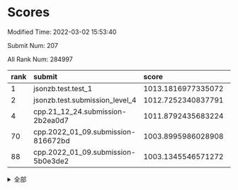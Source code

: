 # Scores

Modified Time: 2022-03-02 15:53:40

Submit Num: 207

All Rank Num: 284997

| rank |               submit               |       score        |       sigma        | pk_num |
| :--- | :--------------------------------- | :----------------- | :----------------- | :----- |
| 1    | jsonzb.test.test_1                 | 1013.1816977335072 | 0.8153785710270491 | 5503   |
| 2    | jsonzb.test.submission_level_4     | 1012.7252340837791 | 0.8127792050352233 | 5509   |
| 4    | cpp.21_12_24.submission-2b2ea0d7   | 1011.8792435683224 | 0.7848213797194992 | 5510   |
| 70   | cpp.2022_01_09.submission-816672bd | 1003.8995986028908 | 0.715388012016828  | 5505   |
| 88   | cpp.2022_01_09.submission-5b0e3de2 | 1003.1345546571272 | 0.7130657899363064 | 5504   |


<details>
<summary>全部</summary>

| rank |                 submit                 |       score        |       sigma        | pk_num |
| :--- | :------------------------------------- | :----------------- | :----------------- | :----- |
| 1    | jsonzb.test.test_1                     | 1013.1816977335072 | 0.8153785710270491 | 5503   |
| 2    | jsonzb.test.submission_level_4         | 1012.7252340837791 | 0.8127792050352233 | 5509   |
| 3    | gobigger.level_3.submission_level_3_10 | 1012.3970901891666 | 0.7858311281307602 | 5507   |
| 4    | cpp.21_12_24.submission-2b2ea0d7       | 1011.8792435683224 | 0.7848213797194992 | 5510   |
| 5    | gobigger.level_3.submission_level_3_19 | 1011.4763122565782 | 0.7652596886441895 | 5507   |
| 6    | gobigger.level_3.submission_level_3_42 | 1011.1191161586679 | 0.755661075816145  | 5508   |
| 7    | gobigger.level_3.submission_level_3_12 | 1011.1161569289466 | 0.7828943458462142 | 5507   |
| 8    | gobigger.level_3.submission_level_3_8  | 1011.0787380383524 | 0.7793256489607242 | 5511   |
| 9    | gobigger.level_3.submission_level_3_34 | 1010.9758509814205 | 0.7677893793809369 | 5508   |
| 10   | gobigger.level_3.submission_level_3_15 | 1010.9666720021434 | 0.7656136575412494 | 5506   |
| 11   | gobigger.level_3.submission_level_3_16 | 1010.918646959973  | 0.7401743133193661 | 5509   |
| 12   | gobigger.level_3.submission_level_3_44 | 1010.8321014098094 | 0.7666332362067596 | 5508   |
| 13   | gobigger.level_3.submission_level_3_25 | 1010.810562326663  | 0.7686162961814692 | 5505   |
| 14   | gobigger.level_3.submission_level_3_7  | 1010.8079289327125 | 0.7668367829121565 | 5511   |
| 15   | gobigger.level_3.submission_level_3_5  | 1010.7551263723657 | 0.7915606405930395 | 5508   |
| 16   | gobigger.level_3.submission_level_3_28 | 1010.6929133043127 | 0.779115625444695  | 5510   |
| 17   | gobigger.level_3.submission_level_3_35 | 1010.6673555028779 | 0.7502935464404976 | 5511   |
| 18   | gobigger.level_3.submission_level_3_38 | 1010.6450782061428 | 0.7757959808613071 | 5506   |
| 19   | gobigger.level_3.submission_level_3_33 | 1010.6240547428735 | 0.7526341118843256 | 5509   |
| 20   | gobigger.level_3.submission_level_3_1  | 1010.59738687137   | 0.7519668681372089 | 5504   |
| 21   | gobigger.level_3.submission_level_3_20 | 1010.5293500207274 | 0.7714540309113197 | 5509   |
| 22   | gobigger.level_3.submission_level_3_13 | 1010.5105230602737 | 0.7696836303359716 | 5508   |
| 23   | gobigger.level_3.submission_level_3_9  | 1010.4820843275312 | 0.7728871430790781 | 5508   |
| 24   | gobigger.level_3.submission_level_3_45 | 1010.4470091641485 | 0.7698505046435162 | 5509   |
| 25   | gobigger.level_3.submission_level_3_14 | 1010.3634942673333 | 0.7418706706758817 | 5512   |
| 26   | gobigger.level_3.submission_level_3_40 | 1010.3416342350532 | 0.7632369489801604 | 5509   |
| 27   | gobigger.level_3.submission_level_3_11 | 1010.2193729402538 | 0.7653099328369576 | 5509   |
| 28   | gobigger.level_3.submission_level_3_32 | 1010.1394585304811 | 0.74916139422615   | 5507   |
| 29   | gobigger.level_3.submission_level_3_39 | 1010.0529813150757 | 0.7670785831297321 | 5508   |
| 30   | gobigger.level_3.submission_level_3_24 | 1009.8472855838313 | 0.7505191208066857 | 5511   |
| 31   | gobigger.level_3.submission_level_3_48 | 1009.809688888826  | 0.7580234333343844 | 5506   |
| 32   | gobigger.level_3.submission_level_3_47 | 1009.6710331101773 | 0.749650612369847  | 5507   |
| 33   | gobigger.level_3.submission_level_3_27 | 1009.5897243100999 | 0.7539040594738272 | 5505   |
| 34   | gobigger.level_3.submission_level_3_31 | 1009.5046245860952 | 0.7387249458485208 | 5509   |
| 35   | gobigger.level_3.submission_level_3_36 | 1009.4949215073848 | 0.7532766882158226 | 5510   |
| 36   | gobigger.level_3.submission_level_3_43 | 1009.4820986094797 | 0.7436053500578087 | 5513   |
| 37   | gobigger.level_3.submission_level_3_26 | 1009.466121844965  | 0.7498346112760289 | 5511   |
| 38   | gobigger.level_3.submission_level_3_0  | 1009.4093470206947 | 0.7573294450106559 | 5500   |
| 39   | gobigger.level_3.submission_level_3_23 | 1009.3964325119048 | 0.7524967135625514 | 5508   |
| 40   | gobigger.level_3.submission_level_3_29 | 1009.3804651255313 | 0.7609565281891842 | 5501   |
| 41   | gobigger.level_3.submission_level_3_49 | 1009.3094341022752 | 0.7440234135914854 | 5508   |
| 42   | gobigger.level_3.submission_level_3_41 | 1009.1993794559045 | 0.7386960441461794 | 5507   |
| 43   | gobigger.level_3.submission_level_3_30 | 1009.186312425434  | 0.7679687043512887 | 5503   |
| 44   | gobigger.level_3.submission_level_3_2  | 1009.1719870251219 | 0.7289521135673739 | 5508   |
| 45   | gobigger.level_3.submission_level_3_18 | 1009.1076734953792 | 0.7538340466119547 | 5504   |
| 46   | gobigger.level_3.submission_level_3_22 | 1008.9961504738673 | 0.7667285385808787 | 5507   |
| 47   | gobigger.level_3.submission_level_3_3  | 1008.8769345424747 | 0.7462662461944749 | 5508   |
| 48   | gobigger.level_3.submission_level_3_37 | 1008.6856894963358 | 0.7328162179169778 | 5508   |
| 49   | gobigger.level_3.submission_level_3_4  | 1008.6484463946045 | 0.7624596833464035 | 5509   |
| 50   | gobigger.level_3.submission_level_3_46 | 1008.5631148072642 | 0.750060162798882  | 5508   |
| 51   | gobigger.level_3.submission_level_3_6  | 1008.3949211707609 | 0.7299931591457847 | 5504   |
| 52   | gobigger.level_3.submission_level_3_17 | 1008.3486608519925 | 0.7416922910802347 | 5508   |
| 53   | gobigger.level_3.submission_level_3_21 | 1008.2811805557163 | 0.7639297379581071 | 5508   |
| 54   | gobigger.level_1.submission_level_1_49 | 1004.9264605454097 | 0.7238148724876851 | 5504   |
| 55   | gobigger.level_1.submission_level_1_43 | 1004.8972616756784 | 0.7207613433494908 | 5504   |
| 56   | gobigger.level_1.submission_level_1_39 | 1004.7598280266202 | 0.7213537268215643 | 5503   |
| 57   | gobigger.level_1.submission_level_1_38 | 1004.7521205881578 | 0.7291012618632262 | 5509   |
| 58   | gobigger.level_1.submission_level_1_22 | 1004.6956976944657 | 0.7174152475057083 | 5504   |
| 59   | gobigger.level_1.submission_level_1_4  | 1004.6673089465429 | 0.7154403741293186 | 5503   |
| 60   | gobigger.level_1.submission_level_1_16 | 1004.5628399085138 | 0.7346832956907335 | 5506   |
| 61   | gobigger.level_1.submission_level_1_31 | 1004.5090966064641 | 0.7103185627319916 | 5506   |
| 62   | gobigger.level_1.submission_level_1_12 | 1004.4363716823094 | 0.7218525583028099 | 5507   |
| 63   | gobigger.level_1.submission_level_1_33 | 1004.421749005413  | 0.6998681711688044 | 5511   |
| 64   | gobigger.level_1.submission_level_1_26 | 1004.3866209379938 | 0.729974638571076  | 5506   |
| 65   | gobigger.level_1.submission_level_1_19 | 1004.3257060014541 | 0.7333486269562742 | 5503   |
| 66   | gobigger.level_1.submission_level_1_27 | 1004.1834155804    | 0.7250306991311304 | 5507   |
| 67   | gobigger.level_1.submission_level_1_18 | 1003.9795229904873 | 0.7224948641454287 | 5507   |
| 68   | gobigger.level_1.submission_level_1_5  | 1003.9778529493991 | 0.7245551650453377 | 5507   |
| 69   | gobigger.level_1.submission_level_1_14 | 1003.9562045134018 | 0.7166791938056836 | 5504   |
| 70   | cpp.2022_01_09.submission-816672bd     | 1003.8995986028908 | 0.715388012016828  | 5505   |
| 71   | gobigger.level_1.submission_level_1_23 | 1003.8993355481093 | 0.7289966373117268 | 5507   |
| 72   | gobigger.level_1.submission_level_1_17 | 1003.8926839629869 | 0.7379670334753039 | 5506   |
| 73   | gobigger.level_1.submission_level_1_37 | 1003.885545063108  | 0.7194562674959506 | 5508   |
| 74   | gobigger.level_1.submission_level_1_11 | 1003.867049904224  | 0.7336672861008228 | 5506   |
| 75   | gobigger.level_1.submission_level_1_48 | 1003.8550947992055 | 0.7175442335610667 | 5506   |
| 76   | gobigger.level_1.submission_level_1_47 | 1003.7803747575742 | 0.7106178343160946 | 5507   |
| 77   | gobigger.level_1.submission_level_1_20 | 1003.6998844040482 | 0.7091440031173571 | 5510   |
| 78   | gobigger.level_1.submission_level_1_24 | 1003.6986409498684 | 0.7146891935547428 | 5511   |
| 79   | gobigger.level_1.submission_level_1_13 | 1003.6527257049001 | 0.7176354897050413 | 5507   |
| 80   | gobigger.level_1.submission_level_1_30 | 1003.6386933074579 | 0.7191103341275228 | 5506   |
| 81   | gobigger.level_1.submission_level_1_46 | 1003.6304044420943 | 0.7178875150093642 | 5509   |
| 82   | gobigger.level_1.submission_level_1_8  | 1003.5144916733747 | 0.7092501935217024 | 5505   |
| 83   | gobigger.level_1.submission_level_1_0  | 1003.3702979871931 | 0.7145849562287079 | 5508   |
| 84   | gobigger.level_1.submission_level_1_10 | 1003.302503644991  | 0.7194031979964959 | 5509   |
| 85   | gobigger.level_1.submission_level_1_7  | 1003.2483214466191 | 0.7196420185838311 | 5509   |
| 86   | gobigger.level_1.submission_level_1_32 | 1003.1894164328072 | 0.7096759037798354 | 5506   |
| 87   | gobigger.level_1.submission_level_1_15 | 1003.1466569913927 | 0.711863352616067  | 5505   |
| 88   | cpp.2022_01_09.submission-5b0e3de2     | 1003.1345546571272 | 0.7130657899363064 | 5504   |
| 89   | gobigger.level_1.submission_level_1_25 | 1003.0960270500511 | 0.7099585043048818 | 5513   |
| 90   | gobigger.level_1.submission_level_1_44 | 1003.0768669558985 | 0.7197747624451273 | 5508   |
| 91   | gobigger.level_1.submission_level_1_28 | 1003.0270718503452 | 0.7159690708878742 | 5504   |
| 92   | gobigger.level_1.submission_level_1_6  | 1002.9498454795023 | 0.7133727232624042 | 5503   |
| 93   | gobigger.level_1.submission_level_1_2  | 1002.9315543929739 | 0.7220093342136124 | 5505   |
| 94   | gobigger.level_1.submission_level_1_9  | 1002.9173477901303 | 0.7171361081240197 | 5502   |
| 95   | gobigger.level_1.submission_level_1_36 | 1002.9080832885255 | 0.7085111003097497 | 5506   |
| 96   | gobigger.level_1.submission_level_1_45 | 1002.8364651277159 | 0.7206089499053805 | 5508   |
| 97   | gobigger.level_1.submission_level_1_1  | 1002.8211638057012 | 0.7210469102750561 | 5512   |
| 98   | gobigger.level_1.submission_level_1_40 | 1002.5997910432193 | 0.715407905200792  | 5509   |
| 99   | gobigger.level_1.submission_level_1_42 | 1002.5269619281825 | 0.718858978297979  | 5507   |
| 100  | gobigger.level_1.submission_level_1_21 | 1002.4071249174525 | 0.7207385877935387 | 5504   |
| 101  | gobigger.level_1.submission_level_1_35 | 1002.3105127646373 | 0.7135573657741674 | 5504   |
| 102  | gobigger.level_1.submission_level_1_29 | 1002.1608493465343 | 0.7200677830485395 | 5506   |
| 103  | gobigger.level_1.submission_level_1_34 | 1002.1267288221482 | 0.7084935100345863 | 5507   |
| 104  | gobigger.level_1.submission_level_1_3  | 1002.0539215922424 | 0.7238743834816334 | 5507   |
| 105  | gobigger.level_1.submission_level_1_41 | 1001.8232962132798 | 0.7073015335947856 | 5508   |
| 106  | gobigger.random.submission_random_39   | 998.2188908327136  | 0.7028538502223892 | 5506   |
| 107  | gobigger.random.submission_random_13   | 997.0720633108704  | 0.7118303752039087 | 5508   |
| 108  | gobigger.random.submission_random_43   | 996.7688756270128  | 0.7077145044575994 | 5503   |
| 109  | gobigger.random.submission_random_34   | 996.7155987177134  | 0.7064052769373405 | 5509   |
| 110  | gobigger.random.submission_random_40   | 996.6913196888862  | 0.7123030531599365 | 5509   |
| 111  | gobigger.random.submission_random_18   | 996.6565383601269  | 0.7067687667178646 | 5505   |
| 112  | gobigger.random.submission_random_12   | 996.6477703664366  | 0.70607930301289   | 5512   |
| 113  | gobigger.random.submission_random_44   | 996.5135008987875  | 0.7166127546344591 | 5509   |
| 114  | gobigger.random.submission_random_45   | 996.4811636592848  | 0.7141599551601601 | 5509   |
| 115  | gobigger.random.submission_random_29   | 996.4717567876877  | 0.7104418929326171 | 5508   |
| 116  | gobigger.random.submission_random_19   | 996.4495802897102  | 0.7045092499074842 | 5506   |
| 117  | gobigger.random.submission_random_0    | 996.4332714479162  | 0.712430819610125  | 5508   |
| 118  | gobigger.random.submission_random_22   | 996.3520165364353  | 0.71698029224283   | 5503   |
| 119  | gobigger.random.submission_random_9    | 996.325468622058   | 0.7261707053903275 | 5506   |
| 120  | gobigger.random.submission_random_10   | 996.3224530461961  | 0.7188945986871403 | 5504   |
| 121  | gobigger.random.submission_random_15   | 996.2703718415914  | 0.7189217903582572 | 5503   |
| 122  | gobigger.random.submission_random_5    | 996.2671959197592  | 0.708151595786263  | 5505   |
| 123  | gobigger.random.submission_random_24   | 996.1899809348214  | 0.7152476721211132 | 5511   |
| 124  | gobigger.random.submission_random_11   | 996.183770900116   | 0.7032880815542906 | 5506   |
| 125  | gobigger.random.submission_random_33   | 996.1082582337167  | 0.7197474297385992 | 5506   |
| 126  | gobigger.random.submission_random_17   | 996.0643812119432  | 0.7071736017530836 | 5506   |
| 127  | gobigger.random.submission_random_31   | 996.0223670601567  | 0.7124750054685819 | 5504   |
| 128  | gobigger.random.submission_random_4    | 995.9701646462888  | 0.7188602306739053 | 5508   |
| 129  | gobigger.random.submission_random_36   | 995.956515600391   | 0.7080521015624106 | 5504   |
| 130  | gobigger.random.submission_random_48   | 995.9052487425968  | 0.7191420409940763 | 5507   |
| 131  | gobigger.random.submission_random_49   | 995.8446818031849  | 0.7185402233718575 | 5507   |
| 132  | gobigger.random.submission_random_37   | 995.8434787990102  | 0.7135909969170158 | 5506   |
| 133  | gobigger.random.submission_random_16   | 995.8403312077221  | 0.7092922870926799 | 5508   |
| 134  | gobigger.random.submission_random_46   | 995.7644473908924  | 0.7141586207128311 | 5510   |
| 135  | gobigger.random.submission_random_30   | 995.7522924025683  | 0.7147617813533105 | 5513   |
| 136  | gobigger.random.submission_random_8    | 995.615491059287   | 0.7137744939807618 | 5509   |
| 137  | gobigger.random.submission_random_2    | 995.5618515557189  | 0.703519004774932  | 5508   |
| 138  | gobigger.random.submission_random_26   | 995.5252506407005  | 0.7091878607743284 | 5505   |
| 139  | gobigger.random.submission_random_38   | 995.5160019238818  | 0.7140410296730683 | 5505   |
| 140  | gobigger.random.submission_random_7    | 995.4890205638683  | 0.7057584815684748 | 5503   |
| 141  | gobigger.random.submission_random_3    | 995.4823360288319  | 0.6998678312544689 | 5509   |
| 142  | gobigger.level_2.submission_level_2_24 | 995.4758699611593  | 0.7272788256364581 | 5508   |
| 143  | gobigger.random.submission_random_28   | 995.4439615045444  | 0.7025678127181229 | 5500   |
| 144  | gobigger.random.submission_random_14   | 995.3751433211775  | 0.6964585253337586 | 5507   |
| 145  | gobigger.random.submission_random_20   | 995.3603250657878  | 0.7131957770455154 | 5507   |
| 146  | gobigger.random.submission_random_47   | 995.3143805171651  | 0.7084038697021094 | 5505   |
| 147  | gobigger.random.submission_random_41   | 995.313523846412   | 0.6988421951029085 | 5503   |
| 148  | gobigger.random.submission_random_42   | 995.2398682285345  | 0.7181729260745795 | 5509   |
| 149  | gobigger.random.submission_random_25   | 995.1487525439641  | 0.7055536697621221 | 5507   |
| 150  | gobigger.random.submission_random_27   | 995.1010584672936  | 0.7046635596198718 | 5510   |
| 151  | gobigger.random.submission_random_32   | 995.0739470024516  | 0.7151169368849347 | 5511   |
| 152  | gobigger.random.submission_random_6    | 995.0611001349292  | 0.7163028998385563 | 5509   |
| 153  | gobigger.random.submission_random_23   | 994.8161565464187  | 0.7156136277600591 | 5507   |
| 154  | gobigger.random.submission_random_1    | 994.6600588895109  | 0.7223383371524617 | 5511   |
| 155  | gobigger.random.submission_random_21   | 994.5495001263722  | 0.7223689124854203 | 5501   |
| 156  | gobigger.random.submission_random_35   | 994.1875748645188  | 0.7371358314731391 | 5509   |
| 157  | gobigger.level_2.submission_level_2_23 | 993.5551823098968  | 0.7392497072122267 | 5510   |
| 158  | gobigger.level_2.submission_level_2_21 | 993.2067482345293  | 0.7436669837764589 | 5508   |
| 159  | gobigger.level_2.submission_level_2_19 | 993.2008848638391  | 0.7441393440681312 | 5507   |
| 160  | gobigger.level_2.submission_level_2_6  | 993.013234831013   | 0.7449745058657963 | 5505   |
| 161  | gobigger.level_2.submission_level_2_20 | 992.8347067518506  | 0.7440706833576259 | 5511   |
| 162  | gobigger.level_2.submission_level_2_18 | 992.7946449945068  | 0.7284152884451394 | 5508   |
| 163  | gobigger.level_2.submission_level_2_11 | 992.7427377106002  | 0.7317464765488816 | 5506   |
| 164  | gobigger.level_2.submission_level_2_27 | 992.7169282403307  | 0.7453350661326354 | 5510   |
| 165  | gobigger.level_2.submission_level_2_10 | 992.6152155375158  | 0.7377460603606508 | 5509   |
| 166  | gobigger.level_2.submission_level_2_41 | 992.610060904783   | 0.7472643557645279 | 5505   |
| 167  | gobigger.level_2.submission_level_2_17 | 992.4983126795399  | 0.7560863750064383 | 5507   |
| 168  | gobigger.level_2.submission_level_2_8  | 992.3711072211597  | 0.731158224634296  | 5507   |
| 169  | gobigger.level_2.submission_level_2_49 | 992.3535293646884  | 0.7497757102244833 | 5506   |
| 170  | gobigger.level_2.submission_level_2_25 | 992.3407536710193  | 0.7681727812884976 | 5509   |
| 171  | gobigger.level_2.submission_level_2_12 | 992.3146155895992  | 0.754776631516572  | 5502   |
| 172  | gobigger.level_2.submission_level_2_0  | 992.3077908734546  | 0.7544008695904495 | 5510   |
| 173  | gobigger.level_2.submission_level_2_2  | 992.3039474288005  | 0.7309744444333522 | 5511   |
| 174  | gobigger.level_2.submission_level_2_32 | 992.2416162565042  | 0.7580591236362136 | 5503   |
| 175  | gobigger.level_2.submission_level_2_3  | 992.2334475296337  | 0.7340349827861362 | 5510   |
| 176  | gobigger.level_2.submission_level_2_47 | 992.2028370513398  | 0.7251764187081776 | 5507   |
| 177  | gobigger.level_2.submission_level_2_29 | 992.1942817036442  | 0.7333757595737265 | 5509   |
| 178  | gobigger.level_2.submission_level_2_45 | 992.1628877297242  | 0.7620112753797333 | 5507   |
| 179  | gobigger.level_2.submission_level_2_37 | 992.1387358716584  | 0.7489717794698195 | 5505   |
| 180  | gobigger.level_2.submission_level_2_30 | 992.0996812406454  | 0.7309190345815583 | 5505   |
| 181  | gobigger.level_2.submission_level_2_48 | 992.0508832889975  | 0.7307443191014219 | 5506   |
| 182  | gobigger.level_2.submission_level_2_7  | 992.0417512811914  | 0.7511216711499775 | 5508   |
| 183  | gobigger.level_2.submission_level_2_4  | 991.9512895914895  | 0.7523733816469625 | 5510   |
| 184  | gobigger.level_2.submission_level_2_35 | 991.9468123012432  | 0.7531425391481258 | 5506   |
| 185  | gobigger.level_2.submission_level_2_22 | 991.806192467384   | 0.7464960107416991 | 5505   |
| 186  | gobigger.level_2.submission_level_2_15 | 991.7920934227212  | 0.7283485206808217 | 5509   |
| 187  | gobigger.level_2.submission_level_2_36 | 991.7698813448535  | 0.7559609206569784 | 5508   |
| 188  | gobigger.level_2.submission_level_2_9  | 991.6888326842973  | 0.7427879588587233 | 5508   |
| 189  | gobigger.level_2.submission_level_2_42 | 991.4203011259424  | 0.7406179547835803 | 5508   |
| 190  | gobigger.level_2.submission_level_2_33 | 991.4040748487829  | 0.7565076384716412 | 5507   |
| 191  | gobigger.level_2.submission_level_2_40 | 991.3779389924598  | 0.7583488649007323 | 5511   |
| 192  | gobigger.level_2.submission_level_2_34 | 991.3686909584413  | 0.7690063943646969 | 5513   |
| 193  | gobigger.level_2.submission_level_2_1  | 991.2667259546978  | 0.7618897294854124 | 5505   |
| 194  | gobigger.level_2.submission_level_2_13 | 991.2012439128679  | 0.7418779189431983 | 5507   |
| 195  | gobigger.level_2.submission_level_2_28 | 991.1928983268306  | 0.7436029497532805 | 5505   |
| 196  | gobigger.level_2.submission_level_2_46 | 991.1681762293248  | 0.7714559681872557 | 5510   |
| 197  | gobigger.level_2.submission_level_2_38 | 991.1349520809406  | 0.7561303675639278 | 5507   |
| 198  | gobigger.level_2.submission_level_2_5  | 991.0470309665795  | 0.7448661529505952 | 5511   |
| 199  | gobigger.level_2.submission_level_2_14 | 990.8528776130172  | 0.759631365040077  | 5508   |
| 200  | gobigger.level_2.submission_level_2_44 | 990.7067419166749  | 0.7891529442512372 | 5506   |
| 201  | gobigger.level_2.submission_level_2_39 | 990.5972599878706  | 0.7602995176374008 | 5512   |
| 202  | gobigger.level_2.submission_level_2_16 | 990.4761284129341  | 0.744307918376406  | 5508   |
| 203  | gobigger.level_2.submission_level_2_31 | 990.4413368337471  | 0.7558038761810768 | 5504   |
| 204  | gobigger.level_2.submission_level_2_26 | 990.3047616856438  | 0.7619102342562132 | 5507   |
| 205  | gobigger.level_2.submission_level_2_43 | 990.112116482467   | 0.7535453453339268 | 5509   |
| 206  | gobigger.none.submission_none_0        | 976.9776501743372  | 1.323122415490793  | 5509   |
| 207  | gobigger.none.submission_none_1        | 975.3835848153675  | 1.5354947518898547 | 5510   |

</details>